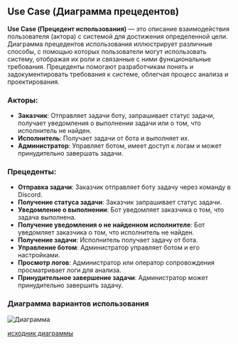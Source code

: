 ﻿## Use Case (Диаграмма прецедентов)
**Use Case (Прецедент использования)** — это описание взаимодействия пользователя (актора) с системой 
для достижения определенной цели. Диаграмма прецедентов использования иллюстрирует различные способы,
с помощью которых пользователи могут использовать систему, отображая их роли и связанные с ними
функциональные требования. Прецеденты помогают разработчикам понять и задокументировать требования
к системе, облегчая процесс анализа и проектирования.

### Акторы:

- **Заказчик**: Отправляет задачи боту, запрашивает статус задачи, получает уведомления о выполнении задачи или о том, что исполнитель не найден.
- **Исполнитель**: Получает задачи от бота и выполняет их.
- **Администратор**: Управляет ботом, имеет доступ к логам и может принудительно завершать задачи.

### Прецеденты:

- **Отправка задачи**: Заказчик отправляет боту задачу через команду в Discord.
- **Получение статуса задачи**: Заказчик запрашивает статус задачи.
- **Уведомление о выполнении**: Бот уведомляет заказчика о том, что задача выполнена.
- **Получение уведомления о не найденном исполнителе**: Бот уведомляет заказчика о том, что исполнитель не найден.
- **Получение задачи**: Исполнитель получает задачу от бота.
- **Управление ботом**: Администратор управляет ботом и его настройками.
- **Просмотр логов**: Администратор или оператор сопровождения просматривает логи для анализа.
- **Принудительное завершение задачи**: Администратор может принудительно завершить задачу.

### Диаграмма вариантов использования

![Диаграмма](https://www.plantuml.com/plantuml/uml/VLFBJi905DtFLzomSUL2K61buki7D7v0KqPiGAfjIJJ6X4UY9f3WJbUwu0SgjX51wY_S-qVUQKkXL4apYzuvzvmpvyxKvPa3ZWcMKJrte69OKdSCio7icj6ur2pj0YurlQPLvObpKvUWjhL6jIw5q7J7j227p-ZYXDSdFU0O9pdGR3YMLqrfEz9AK2_KnXyCS8ep75C7VPnIFyGUNKkzoI01i05p-1Dw-Crq2joc3hNGvQQ0Mc7BNkN2Q0WHEuFSeM7hfbM1VTF9mMr8X3_SuzCz2tcyPipH0_nCUqMNiKrRwfhDBFZA4ghDnP7QY-0UApCur3qzs4erlAa3KPVtVUKKVL1cbLKkjlzcoASOXYob70Pyscd2WW7WY7f9O55zpb1Ouy77CL0tIqg3a7Ico6ViwIjAXJy6WGev4gF-OZxenuBROasaupy6E_Z78UzJVoaKwiOAE-iKtF_kmihuXidmbf9yPs177J9MAgQjSKF01_XMA6e1TmRumMiKmqiPEFlWWBt59GupzADJSUxKeiU5V7R-PN4dHF8-O7DpDxnMgvLyfbB8L7WkyySJLpZ7y6t4lyNKNodrLnQ_)

[исходник диаграммы](/Docs/UseCase/UseCase.plantuml)

